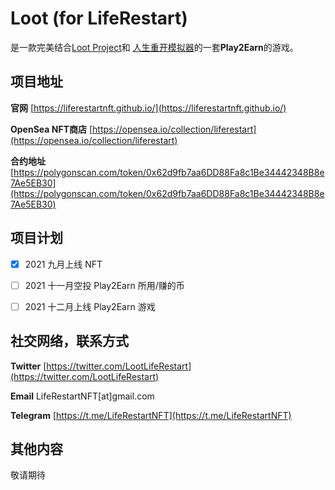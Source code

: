 # Loot (for LifeRestart)
是一款完美结合[Loot Project](https://opensea.io/collection/lootproject)和 [人生重开模拟器](http://liferestart.syaro.io/view/)的一套**Play2Earn**的游戏。


## 项目地址
**官网** [https://liferestartnft.github.io/](https://liferestartnft.github.io/)

**OpenSea NFT商店** [https://opensea.io/collection/liferestart](https://opensea.io/collection/liferestart)

**合约地址** [https://polygonscan.com/token/0x62d9fb7aa6DD88Fa8c1Be34442348B8e7Ae5EB30](https://polygonscan.com/token/0x62d9fb7aa6DD88Fa8c1Be34442348B8e7Ae5EB30)


## 项目计划

- [x] 2021 九月上线 NFT
- [ ] 2021 十一月空投 Play2Earn 所用/赚的币
- [ ] 2021 十二月上线 Play2Earn 游戏


## 社交网络，联系方式

**Twitter** [https://twitter.com/LootLifeRestart](https://twitter.com/LootLifeRestart)

**Email** LifeRestartNFT[at]gmail.com

**Telegram** [https://t.me/LifeRestartNFT](https://t.me/LifeRestartNFT)

## 其他内容
敬请期待
